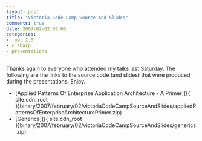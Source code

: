 ```yaml
---
layout: post
title: "Victoria Code Camp Source And Slides"
comments: true
date: 2007-02-02 09:00
categories:
- .net 2.0
- c sharp
- presentations
---
```


Thanks again to everyone who attended my talks last Saturday. The following are the links to the source code (and slides) that were produced during the presentations. Enjoy. <ul> <li>[Applied Patterns Of Enterprise Application Architecture - A Primer]({{ site.cdn_root }}binary/2007/february/02/victoriaCodeCampSourceAndSlides/appliedPatternsOfEnterpriseArchitecturePrimer.zip)</li> <li>[Generics]({{ site.cdn_root }}binary/2007/february/02/victoriaCodeCampSourceAndSlides/generics.zip)</li></ul>




